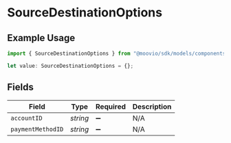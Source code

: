 # SourceDestinationOptions

## Example Usage

```typescript
import { SourceDestinationOptions } from "@moovio/sdk/models/components";

let value: SourceDestinationOptions = {};
```

## Fields

| Field              | Type               | Required           | Description        |
| ------------------ | ------------------ | ------------------ | ------------------ |
| `accountID`        | *string*           | :heavy_minus_sign: | N/A                |
| `paymentMethodID`  | *string*           | :heavy_minus_sign: | N/A                |